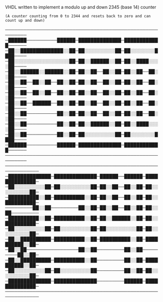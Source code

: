 VHDL written to implement a modulo up and down 2345 (base 14) counter

`(A counter counting from 0 to 2344 and resets back to zero and can count up and down)`


─────────────────────────────────────────────────────────
─██████──────────██████─██████████████─████████████──────
─██░░██████████████░░██─██░░░░░░░░░░██─██░░░░░░░░████────
─██░░░░░░░░░░░░░░░░░░██─██░░██████░░██─██░░████░░░░██────
─██░░██████░░██████░░██─██░░██──██░░██─██░░██──██░░██────
─██░░██──██░░██──██░░██─██░░██──██░░██─██░░██──██░░██────
─██░░██──██░░██──██░░██─██░░██──██░░██─██░░██──██░░██────
─██░░██──██████──██░░██─██░░██──██░░██─██░░██──██░░██────
─██░░██──────────██░░██─██░░██──██░░██─██░░██──██░░██────
─██░░██──────────██░░██─██░░██████░░██─██░░████░░░░██────
─██░░██──────────██░░██─██░░░░░░░░░░██─██░░░░░░░░████────
─██████──────────██████─██████████████─████████████──────
─────────────────────────────────────────────────────────
─────────────────────────────────────────────────────────────
─██████████████─██████████████─██████──██████─██████████████─
─██░░░░░░░░░░██─██░░░░░░░░░░██─██░░██──██░░██─██░░░░░░░░░░██─
─██████████░░██─██████████░░██─██░░██──██░░██─██░░██████████─
─────────██░░██─────────██░░██─██░░██──██░░██─██░░██─────────
─██████████░░██─██████████░░██─██░░██████░░██─██░░██████████─
─██░░░░░░░░░░██─██░░░░░░░░░░██─██░░░░░░░░░░██─██░░░░░░░░░░██─
─██░░██████████─██████████░░██─██████████░░██─██████████░░██─
─██░░██─────────────────██░░██─────────██░░██─────────██░░██─
─██░░██████████─██████████░░██─────────██░░██─██████████░░██─
─██░░░░░░░░░░██─██░░░░░░░░░░██─────────██░░██─██░░░░░░░░░░██─
─██████████████─██████████████─────────██████─██████████████─
───────────────────────────────────────────────────────────── 

